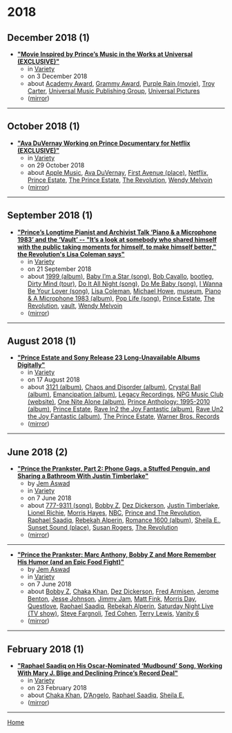 # 2018

## December 2018 (1)

 - [**"Movie Inspired by Prince’s Music in the Works at Universal (EXCLUSIVE)"**](https://variety.com/2018/film/news/universal-original-movie-inspired-by-princes-music-1203067739/)
    - in [Variety](../../publications/variety/index.md)
    - on 3 December 2018
    - about [Academy Award](../../topics/academy-award/index.md), [Grammy Award](../../topics/grammy-award/index.md), [Purple Rain (movie)](../../topics/movie/purple-rain/index.md), [Troy Carter](../../topics/troy-carter/index.md), [Universal Music Publishing Group](../../topics/universal-music-publishing-group/index.md), [Universal Pictures](../../topics/universal-pictures/index.md)
    - ([mirror](https://web.archive.org/web/*/https://variety.com/2018/film/news/universal-original-movie-inspired-by-princes-music-1203067739/))

----

## October 2018 (1)

 - [**"Ava DuVernay Working on Prince Documentary for Netflix (EXCLUSIVE)"**](https://variety.com/2018/music/news/ava-duvernay-prince-documentary-for-netflix-1203011709/)
    - in [Variety](../../publications/variety/index.md)
    - on 29 October 2018
    - about [Apple Music](../../topics/apple-music/index.md), [Ava DuVernay](../../topics/ava-duvernay/index.md), [First Avenue (place)](../../topics/place/first-avenue/index.md), [Netflix](../../topics/netflix/index.md), [Prince Estate](../../topics/prince-estate/index.md), [The Prince Estate](../../topics/the-prince-estate/index.md), [The Revolution](../../topics/the-revolution/index.md), [Wendy Melvoin](../../topics/wendy-melvoin/index.md)
    - ([mirror](https://web.archive.org/web/*/https://variety.com/2018/music/news/ava-duvernay-prince-documentary-for-netflix-1203011709/))

----

## September 2018 (1)

 - [**"Prince’s Longtime Pianist and Archivist Talk ‘Piano & a Microphone 1983’ and the ‘Vault’ -- "It’s a look at somebody who shared himself with the public taking moments for himself, to make himself better," the Revolution's Lisa Coleman says"**](https://variety.com/2018/biz/news/princes-longtime-pianist-and-archivist-talk-piano-a-microphone-1983-and-the-vault-1202952085/)
    - in [Variety](../../publications/variety/index.md)
    - on 21 September 2018
    - about [1999 (album)](../../topics/album/1999/index.md), [Baby I’m a Star (song)](../../topics/song/baby-i-m-a-star/index.md), [Bob Cavallo](../../topics/bob-cavallo/index.md), [bootleg](../../topics/bootleg/index.md), [Dirty Mind (tour)](../../topics/tour/dirty-mind/index.md), [Do It All Night (song)](../../topics/song/do-it-all-night/index.md), [Do Me Baby (song)](../../topics/song/do-me-baby/index.md), [I Wanna Be Your Lover (song)](../../topics/song/i-wanna-be-your-lover/index.md), [Lisa Coleman](../../topics/lisa-coleman/index.md), [Michael Howe](../../topics/michael-howe/index.md), [museum](../../topics/museum/index.md), [Piano & A Microphone 1983 (album)](../../topics/album/piano-a-microphone-1983/index.md), [Pop Life (song)](../../topics/song/pop-life/index.md), [Prince Estate](../../topics/prince-estate/index.md), [The Revolution](../../topics/the-revolution/index.md), [vault](../../topics/vault/index.md), [Wendy Melvoin](../../topics/wendy-melvoin/index.md)
    - ([mirror](https://web.archive.org/web/*/https://variety.com/2018/biz/news/princes-longtime-pianist-and-archivist-talk-piano-a-microphone-1983-and-the-vault-1202952085/))

----

## August 2018 (1)

 - [**"Prince Estate and Sony Release 23 Long-Unavailable Albums Digitally"**](https://variety.com/2018/biz/news/prince-estate-and-sony-release-23-long-unavailable-albums-digitally-1202908647/)
    - in [Variety](../../publications/variety/index.md)
    - on 17 August 2018
    - about [3121 (album)](../../topics/album/3121/index.md), [Chaos and Disorder (album)](../../topics/album/chaos-and-disorder/index.md), [Crystal Ball (album)](../../topics/album/crystal-ball/index.md), [Emancipation (album)](../../topics/album/emancipation/index.md), [Legacy Recordings](../../topics/legacy-recordings/index.md), [NPG Music Club (website)](../../topics/website/npg-music-club/index.md), [One Nite Alone (album)](../../topics/album/one-nite-alone/index.md), [Prince Anthology: 1995-2010 (album)](../../topics/album/prince-anthology-1995-2010/index.md), [Prince Estate](../../topics/prince-estate/index.md), [Rave In2 the Joy Fantastic (album)](../../topics/album/rave-in2-the-joy-fantastic/index.md), [Rave Un2 the Joy Fantastic (album)](../../topics/album/rave-un2-the-joy-fantastic/index.md), [The Prince Estate](../../topics/the-prince-estate/index.md), [Warner Bros. Records](../../topics/warner-bros-records/index.md)
    - ([mirror](https://web.archive.org/web/*/https://variety.com/2018/biz/news/prince-estate-and-sony-release-23-long-unavailable-albums-digitally-1202908647/))

----

## June 2018 (2)

 - [**"Prince the Prankster, Part 2: Phone Gags, a Stuffed Penguin, and Sharing a Bathroom With Justin Timberlake"**](https://variety.com/2018/music/news/prince-the-prankster-part-2-phone-gags-a-stuffed-penguin-and-sharing-a-bathroom-with-justin-timberlake-1202835547/)
    - by [Jem Aswad](../../authors/jem-aswad/index.md)
    - in [Variety](../../publications/variety/index.md)
    - on 7 June 2018
    - about [777-9311 (song)](../../topics/song/777-9311/index.md), [Bobby Z](../../topics/bobby-z/index.md), [Dez Dickerson](../../topics/dez-dickerson/index.md), [Justin Timberlake](../../topics/justin-timberlake/index.md), [Lionel Richie](../../topics/lionel-richie/index.md), [Morris Hayes](../../topics/morris-hayes/index.md), [NBC](../../topics/nbc/index.md), [Prince and The Revolution](../../topics/prince-and-the-revolution/index.md), [Raphael Saadiq](../../topics/raphael-saadiq/index.md), [Rebekah Alperin](../../topics/rebekah-alperin/index.md), [Romance 1600 (album)](../../topics/album/romance-1600/index.md), [Sheila E.](../../topics/sheila-e/index.md), [Sunset Sound (place)](../../topics/place/sunset-sound/index.md), [Susan Rogers](../../topics/susan-rogers/index.md), [The Revolution](../../topics/the-revolution/index.md)
    - ([mirror](https://web.archive.org/web/*/https://variety.com/2018/music/news/prince-the-prankster-part-2-phone-gags-a-stuffed-penguin-and-sharing-a-bathroom-with-justin-timberlake-1202835547/))

----

 - [**"Prince the Prankster: Marc Anthony, Bobby Z and More Remember His Humor (and an Epic Food Fight)"**](https://variety.com/2018/music/news/prince-birthday-prankster-marc-anthony-bobby-z-revolution-humor-1202835528/)
    - by [Jem Aswad](../../authors/jem-aswad/index.md)
    - in [Variety](../../publications/variety/index.md)
    - on 7 June 2018
    - about [Bobby Z](../../topics/bobby-z/index.md), [Chaka Khan](../../topics/chaka-khan/index.md), [Dez Dickerson](../../topics/dez-dickerson/index.md), [Fred Armisen](../../topics/fred-armisen/index.md), [Jerome Benton](../../topics/jerome-benton/index.md), [Jesse Johnson](../../topics/jesse-johnson/index.md), [Jimmy Jam](../../topics/jimmy-jam/index.md), [Matt Fink](../../topics/matt-fink/index.md), [Morris Day](../../topics/morris-day/index.md), [Questlove](../../topics/questlove/index.md), [Raphael Saadiq](../../topics/raphael-saadiq/index.md), [Rebekah Alperin](../../topics/rebekah-alperin/index.md), [Saturday Night Live (TV show)](../../topics/tv-show/saturday-night-live/index.md), [Steve Fargnoli](../../topics/steve-fargnoli/index.md), [Ted Cohen](../../topics/ted-cohen/index.md), [Terry Lewis](../../topics/terry-lewis/index.md), [Vanity 6](../../topics/vanity-6/index.md)
    - ([mirror](https://web.archive.org/web/*/https://variety.com/2018/music/news/prince-birthday-prankster-marc-anthony-bobby-z-revolution-humor-1202835528/))

----

## February 2018 (1)

 - [**"Raphael Saadiq on His Oscar-Nominated ‘Mudbound’ Song, Working With Mary J. Blige and Declining Prince’s Record Deal"**](https://variety.com/2018/film/news/raphael-saadiq-on-his-oscar-nominated-mudbound-song-working-with-mary-j-blige-and-declining-princes-record-deal-1202708352/)
    - in [Variety](../../publications/variety/index.md)
    - on 23 February 2018
    - about [Chaka Khan](../../topics/chaka-khan/index.md), [D’Angelo](../../topics/d-angelo/index.md), [Raphael Saadiq](../../topics/raphael-saadiq/index.md), [Sheila E.](../../topics/sheila-e/index.md)
    - ([mirror](https://web.archive.org/web/*/https://variety.com/2018/film/news/raphael-saadiq-on-his-oscar-nominated-mudbound-song-working-with-mary-j-blige-and-declining-princes-record-deal-1202708352/))

----

[Home](../index.md)
